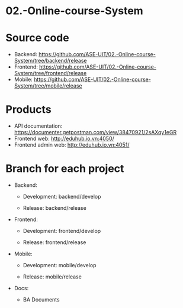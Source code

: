 # 02.-Online-course-System

# Source code

- Backend: https://github.com/ASE-UIT/02.-Online-course-System/tree/backend/release
- Frontend: https://github.com/ASE-UIT/02.-Online-course-System/tree/frontend/release
- Mobile: https://github.com/ASE-UIT/02.-Online-course-System/tree/mobile/release

# Products
- API documentation: https://documenter.getpostman.com/view/38470921/2sAXqy1eGR
- Frontend web: http://eduhub.io.vn:4050/
- Frontend admin web: http://eduhub.io.vn:4051/

# Branch for each project

- Backend:

  - Development: backend/develop

  - Release: backend/release

- Frontend:

  - Development: frontend/develop

  - Release: frontend/release

- Mobile:

  - Development: mobile/develop

  - Release: mobile/release

- Docs:
  - BA Documents
